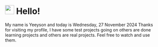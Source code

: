  <h1>
    <img src="https://emojis.slackmojis.com/emojis/images/1643510097/45343/hi.gif?1643510097" width="30"/> 
    Hello!
 </h1>
 <p>
    My name is Yeeyson and today is Wednesday, 27 November 2024
    Thanks for visiting my profile, I have some test projects going on others are done learning projects and others are real projects.
    Feel free to watch and use them.
 </p>